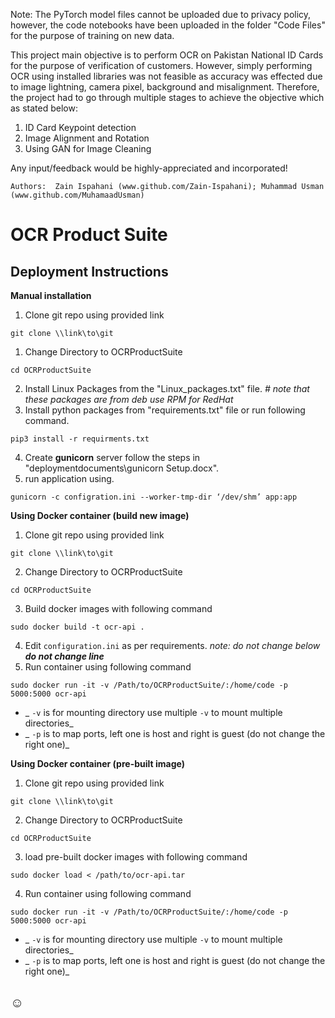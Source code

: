Note: The PyTorch model files cannot be uploaded due to privacy policy, however, the code notebooks have been uploaded in the folder "Code Files" for the purpose of training on new data.

This project main objective is to perform OCR on Pakistan National ID Cards for the purpose of verification of customers. However, simply performing OCR using installed libraries was not feasible as accuracy was effected due to image lightning, camera pixel, background and misalignment. Therefore, the project had to go through multiple stages to achieve the objective which as stated below:

1. ID Card Keypoint detection
2. Image Alignment and Rotation 
3. Using GAN for Image Cleaning

Any input/feedback would be highly-appreciated and incorporated! 

`Authors:  Zain Ispahani (www.github.com/Zain-Ispahani); Muhammad Usman (www.github.com/MuhamaadUsman)`
# OCR Product Suite


## Deployment Instructions
**Manual installation**

1. Clone git repo using provided link
```unix
git clone \\link\to\git
```
1. Change Directory to OCRProductSuite 
```unix
cd OCRProductSuite
```
2. Install Linux Packages from the "Linux\_packages.txt" file.
_# note that these packages are from deb use RPM for RedHat_
3. Install python packages from "requirements.txt" file or run following command.
```unix
pip3 install -r requirments.txt
```
4. Create **gunicorn** server follow the steps in "deploymentdocuments\gunicorn Setup.docx".
5. run application using.
```unix
gunicorn -c configration.ini --worker-tmp-dir ‘/dev/shm’ app:app
```

**Using Docker container (build new image)**
1. Clone git repo using provided link
```unix
git clone \\link\to\git
```
2. Change Directory to OCRProductSuite 
```unix
cd OCRProductSuite
```
3. Build docker images with following command
```unix
sudo docker build -t ocr-api .
```
4. Edit `configuration.ini` as per requirements. _note: do not change below **do not change line**_
5. Run container using following command
```unix
sudo docker run -it -v /Path/to/OCRProductSuite/:/home/code -p 5000:5000 ocr-api
```
- _ `-v` is for mounting directory use multiple `-v` to mount multiple directories_
- _ `-p` is to map ports, left one is host and right is guest (do not change the right one)_

**Using Docker container (pre-built image)**
1. Clone git repo using provided link
```unix
git clone \\link\to\git
```
2. Change Directory to OCRProductSuite 
```unix
cd OCRProductSuite
```
3. load pre-built docker images with following command
```unix
sudo docker load < /path/to/ocr-api.tar
```
4. Run container using following command
```unix
sudo docker run -it -v /Path/to/OCRProductSuite/:/home/code -p 5000:5000 ocr-api
```
- _ `-v` is for mounting directory use multiple `-v` to mount multiple directories_
- _ `-p` is to map ports, left one is host and right is guest (do not change the right one)_

## ☺
